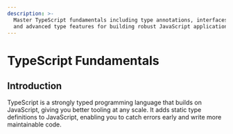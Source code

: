 ```yaml
---
description: >-
  Master TypeScript fundamentals including type annotations, interfaces, generics,
  and advanced type features for building robust JavaScript applications.
---
```


# TypeScript Fundamentals

## Introduction

TypeScript is a strongly typed programming language that builds on JavaScript, giving you better tooling at any scale. It adds static type definitions to JavaScript, enabling you to catch errors early and write more maintainable code.

